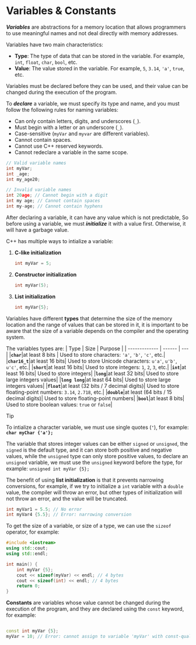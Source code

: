 # Variables & Constants

***Variables*** are abstractions for a memory location that allows programmers to use meaningful names and not deal directly with memory addresses.

Variables have two main characteristics:

- **Type**: The type of data that can be stored in the variable. For example, `int`, `float`, `char`, `bool`, etc.
- **Value**: The value stored in the variable. For example, `5`, `3.14`, `'a'`, `true`, etc.

Variables must be declared before they can be used, and their value can be changed during the execution of the program.

To ***declare*** a variable, we must specify its type and name, and you must follow the following rules for naming variables:

- Can only contain letters, digits, and underscores (`_`).
- Must begin with a letter or an underscore (`_`).
- Case-sensitive (`myVar` and `myvar` are different variables).
- Cannot contain spaces.
- Cannot use C++ reserved keywords.
- Cannot redeclare a variable in the same scope.

```cpp
// Valid variable names
int myVar;
int _age; 
int my_age20; 
```

```cpp
// Invalid variable names
int 20age; // Cannot begin with a digit
int my age; // Cannot contain spaces
int my-age; // Cannot contain hyphens
```

After declaring a variable, it can have any value which is not predictable, So before using a variable, we must ***initialize*** it with a value first. Otherwise, it will have a garbage value.

C++ has multiple ways to intialize a variable:

1. **C-like initialization**

    ```cpp
    int myVar = 5;
    ```

2. **Constructor initialization**

    ```cpp
    int myVar(5);
    ```

3. **List initialization**

    ```cpp
    int myVar{5};
    ```

Variables have different **types** that determine the size of the memory location and the range of values that can be stored in it, it is important to be aware that the size of a variable depends on the compiler and the operating system.

The variables types are:
| Type | Size  | Purpose |
| ------------- | ------ | --- |
|**`char`**|at least 8 bits | Used to store characters: `'a'`, `'b'`, `'c'`, etc.|
|**`char16_t`**|at least 16 bits| Used to store Unicode characters: `u'a'`, `u'b'`, `u'c'`, etc.|
|**`short`**|at least 16 bits| Used to store integers: `1`, `2`, `3`, etc.|
|**`int`**|at least 16 bits| Used to store integers|
|**`long`**|at least 32 bits| Used to store large integers values|
|**`long long`**|at least 64 bits| Used to store large integers values|
|**`float`**|at least (32 bits / 7 decimal digits)| Used to store floating-point numbers: `3.14`, `2.718`, etc.|
|**`double`**|at least (64 bits / 15 decimal digits)| Used to store floating-point numbers|
|**`bool`**|at least 8 bits| Used to store boolean values: `true` or `false`|

> [!TIP]
> To intialize a character variable, we must use single quotes (**`'`**), for example: **`char myChar {'a'};`**

The variable that stores integer values can be either `signed` or `unsigned`, the `signed` is the default type, and it can store both positive and negative values, while the `unsigned` type can only store positive values, to declare an `unsigned` variable, we must use the `unsigned` keyword before the type, for example: `unsigned int myVar {5};`

The benefit of using **list initialization** is that it prevents narrowing conversions, for example, if we try to initialize a `int` variable with a `double` value, the compiler will throw an error, but other types of initialization will not throw an error, and the value will be truncated.

```cpp
int myVar1 = 5.5; // No error
int myVar4 {5.5}; // Error: narrowing conversion
```

To get the size of a variable,  or size of a type, we can use the `sizeof` operator, for example:

```cpp
#include <iostream>
using std::cout;
using std::endl;

int main() {
    int myVar {5};
    cout << sizeof(myVar) << endl; // 4 bytes
    cout << sizeof(int) << endl; // 4 bytes
    return 0;
}
```

**Constants** are variables whose value cannot be changed during the execution of the program, and they are declared using the `const` keyword, for example:

```cpp

const int myVar {5};
myVar = 10; // Error: cannot assign to variable 'myVar' with const-qualified type 'const int'
```
